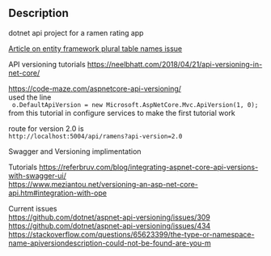 ## Description

dotnet api project for a ramen rating app

[Article on entity framework plural table names issue](https://edspencer.me.uk/posts/2012-03-13-entity-framework-plural-and-singular-table-names/#:~:text=By%20default%2C%20the%20Entity%20Framework,to%20be%20pluralised%20when%20created)

API versioning tutorials
https://neelbhatt.com/2018/04/21/api-versioning-in-net-core/

https://code-maze.com/aspnetcore-api-versioning/ \
used the line \
` o.DefaultApiVersion = new Microsoft.AspNetCore.Mvc.ApiVersion(1, 0);` \
from this tutorial in configure services to make the first tutorial work

route for version 2.0 is \
`http://localhost:5004/api/ramens?api-version=2.0`


Swagger and Versioning implimentation

Tutorials
https://referbruv.com/blog/integrating-aspnet-core-api-versions-with-swagger-ui/ \
https://www.meziantou.net/versioning-an-asp-net-core-api.htm#integration-with-ope


Current issues \
https://github.com/dotnet/aspnet-api-versioning/issues/309 \
https://github.com/dotnet/aspnet-api-versioning/issues/434 \
https://stackoverflow.com/questions/65623399/the-type-or-namespace-name-apiversiondescription-could-not-be-found-are-you-m